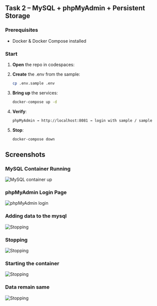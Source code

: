 ## Task 2 – MySQL + phpMyAdmin + Persistent Storage

### Prerequisites

- Docker & Docker Compose installed

### Start

1. **Open** the repo in codespaces:

2. **Create** the .env from the sample:
   ```bash
   cp .env.sample .env

3. **Bring up** the services:
   ```bash
   docker-compose up -d

4. **Verify**:
   ```bash
   phpMyAdmin → http://localhost:8081 → login with sample / sample

5. **Stop**:
   ```bash
   docker-compose down


## Screenshots


### MySQL Container Running
![MySQL container up](/task1/Screenshots/Screenshot_(775).png)

### phpMyAdmin Login Page
![phpMyAdmin login](/task1/Screenshots/Screenshot_(776).png)

### Adding data to the mysql
![Stopping](/task1/Screenshots/Screenshot_(781).png)

### Stopping
![Stopping](/task1/Screenshots/Screenshot_(777).png)

### Starting the container
![Stopping](/task1/Screenshots/Screenshot_(782).png)

### Data remain same
![Stopping](/task1/Screenshots/Screenshot_(783).png)